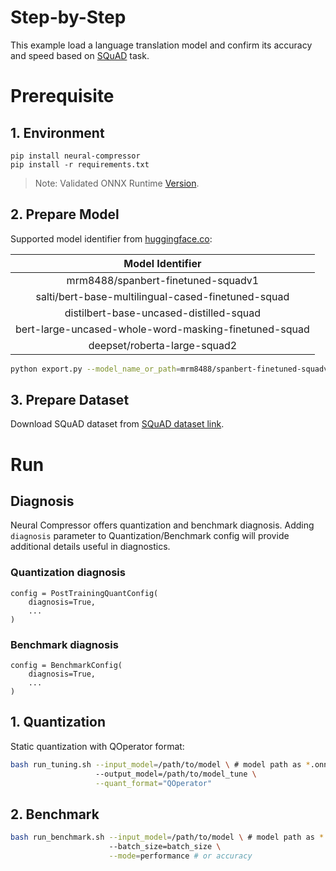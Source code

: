 Step-by-Step
============

This example load a language translation model and confirm its accuracy and speed based on [SQuAD]((https://rajpurkar.github.io/SQuAD-explorer/)) task.

# Prerequisite

## 1. Environment
```shell
pip install neural-compressor
pip install -r requirements.txt
```
> Note: Validated ONNX Runtime [Version](/docs/source/installation_guide.md#validated-software-environment).

## 2. Prepare Model
Supported model identifier from [huggingface.co](https://huggingface.co/):

|                 Model Identifier                 |
|:------------------------------------------------:|
|           mrm8488/spanbert-finetuned-squadv1     |
|salti/bert-base-multilingual-cased-finetuned-squad|
|     distilbert-base-uncased-distilled-squad      |
|bert-large-uncased-whole-word-masking-finetuned-squad|
|           deepset/roberta-large-squad2           | 


```bash
python export.py --model_name_or_path=mrm8488/spanbert-finetuned-squadv1 \ # or other supported model identifier
```

## 3. Prepare Dataset
Download SQuAD dataset from [SQuAD dataset link](https://rajpurkar.github.io/SQuAD-explorer/).

# Run

## Diagnosis
Neural Compressor offers quantization and benchmark diagnosis. Adding `diagnosis` parameter to Quantization/Benchmark config will provide additional details useful in diagnostics.
### Quantization diagnosis
```
config = PostTrainingQuantConfig(
    diagnosis=True,
    ...
)
``` 

### Benchmark diagnosis
```
config = BenchmarkConfig(
    diagnosis=True,
    ...
)
``` 

## 1. Quantization

Static quantization with QOperator format:

```bash
bash run_tuning.sh --input_model=/path/to/model \ # model path as *.onnx
                   --output_model=/path/to/model_tune \
                   --quant_format="QOperator"
```


## 2. Benchmark

```bash
bash run_benchmark.sh --input_model=/path/to/model \ # model path as *.onnx
                      --batch_size=batch_size \
                      --mode=performance # or accuracy
```
